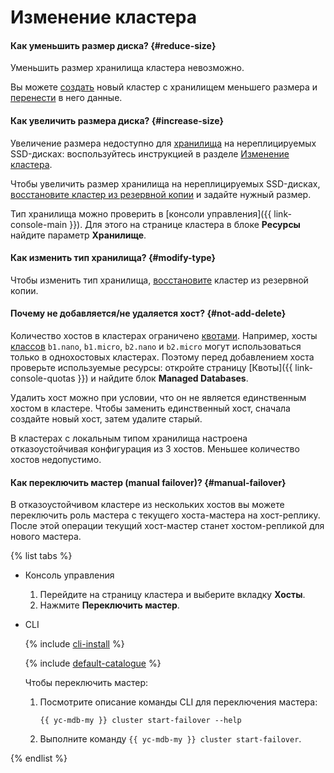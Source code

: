 # Изменение кластера


#### Как уменьшить размер диска? {#reduce-size}

Уменьшить размер хранилища кластера невозможно.

Вы можете [создать](../operations/cluster-create.md) новый кластер с хранилищем меньшего размера и [перенести](../tutorials/data-migration.md) в него данные.

#### Как увеличить размера диска? {#increase-size}

Увеличение размера недоступно для [хранилища](../concepts/storage.md) на нереплицируемых SSD-дисках: воспользуйтесь инструкцией в разделе [Изменение кластера](../operations/update.md#change-disk-size).

Чтобы увеличить размер хранилища на нереплицируемых SSD-дисках, [восстановите кластер из резервной копии](../operations/cluster-backups.md#restore) и задайте нужный размер.

Тип хранилища можно проверить в [консоли управления]({{ link-console-main }}). Для этого на странице кластера в блоке **Ресурсы** найдите параметр **Хранилище**.


#### Как изменить тип хранилища? {#modify-type}

Чтобы изменить тип хранилища, [восстановите](../operations/cluster-backups.md#restore) кластер из резервной копии.

#### Почему не добавляется/не удаляется хост? {#not-add-delete}

Количество хостов в кластерах ограничено [квотами](../concepts/limits.md#mmy-quotas). Например, хосты [классов](../concepts/instance-types.md) `b1.nano`, `b1.micro`, `b2.nano` и `b2.micro` могут использоваться только в однохостовых кластерах. Поэтому перед добавлением хоста проверьте используемые ресурсы: откройте страницу [Квоты]({{ link-console-quotas }}) и найдите блок **Managed Databases**.

Удалить хост можно при условии, что он не является единственным хостом в кластере. Чтобы заменить единственный хост, сначала создайте новый хост, затем удалите старый.

В кластерах с локальным типом хранилища настроена отказоустойчивая конфигурация из 3 хостов. Меньшее количество хостов недопустимо.

#### Как переключить мастер (manual failover)? {#manual-failover}

В отказоустойчивом кластере из нескольких хостов вы можете переключить роль мастера с текущего хоста-мастера на хост-реплику. После этой операции текущий хост-мастер станет хостом-репликой для нового мастера.

{% list tabs %}

- Консоль управления

   1. Перейдите на страницу кластера и выберите вкладку **Хосты**.
   1. Нажмите **Переключить мастер**.

- CLI

   {% include [cli-install](../../_includes/cli-install.md) %}

   {% include [default-catalogue](../../_includes/default-catalogue.md) %}

   Чтобы переключить мастер:

   1. Посмотрите описание команды CLI для переключения мастера:

      ```
      {{ yc-mdb-my }} cluster start-failover --help
      ```

   1.  Выполните команду `{{ yc-mdb-my }} cluster start-failover`.

{% endlist %}
